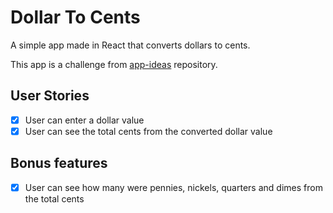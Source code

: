 # Dollar To Cents
A simple app made in React that converts dollars to cents.

This app is a challenge from [app-ideas](https://github.com/florinpop17/app-ideas "github app-ideas") repository.

## User Stories

-   [X] User can enter a dollar value
-   [X] User can see the total cents from the converted dollar value

## Bonus features
-   [X] User can see how many were pennies, nickels, quarters and dimes from the total cents
